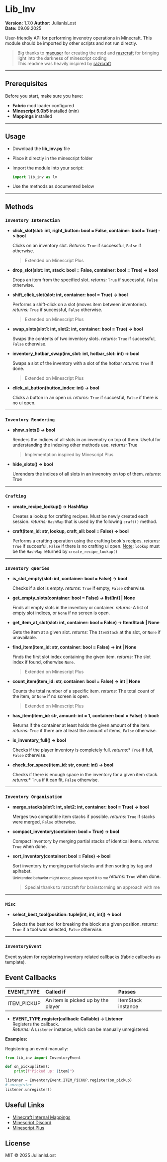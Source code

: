 # Lib_Inv

**Version:** 1.7.0
**Author:** JulianIsLost  
**Date:** 09.09.2025  

User-friendly API for performing invenotry operations in Minecraft. 
This module should be imported by other scripts and not run directly.  

> Big thanks to [maxuser](https://github.com/maxuser0) for creating the mod and [razrcraft](https://github.com/R4z0rX) for bringing light into the darkness of minescript coding  
> This readme was heavily inspired by [razrcraft](https://github.com/R4z0rX)
---

## Prerequisites

Before you start, make sure you have:

- **Fabric** mod loader configured
- **Minescript 5.0b5** installed (min)
- **Mappings** installed

---

## Usage

- Download the **lib_inv.py** file
- Place it directly in the minescript folder
- Import the module into your script:
  
  ```python
  import lib_inv as lv
  ```
- Use the methods as documented below

---

## Methods

### `Inventory Interaction`

- **click_slot(slot: int, right_button: bool = False, container: bool = True) -> bool**

  Clicks on an inventory slot.
  *Returns:* `True` if successful, `False` if otherwise. 
  > Extended on Minescript Plus

- **drop_slot(slot: int, stack: bool = False, container: bool = True) -> bool**

  Drops an item from the specified slot.
  *returns:* `True` if successful, `False` otherwise.

- **shift_click_slot(slot: int, container: bool = True) -> bool**

  Performs a shift-click on a slot (moves item between inventories).
  *returns:* `True` if successful, `False` otherwise.
  > Extended on Minescript Plus

- **swap_slots(slot1: int, slot2: int, container: bool = True) -> bool**

  Swaps the contents of two inventory slots.
  *returns:* `True` if successful, `False` otherwise.


- **inventory_hotbar_swap(inv_slot: int, hotbar_slot: int) -> bool**

  Swaps a slot of the inventory with a slot of the hotbar
  *returns:* `True` if done.
  > Extended on Minescript Plus

- **click_ui_button(button_index: int) -> bool**

  Clicks a button in an open ui.
  *returns:* `True` if succesful, `False` if there is no ui open.

---

### `Inventory Rendering`

- **show_slots() -> bool**

  Renders the indices of all slots in an invenotry on top of them.
  Useful for understanding the indexing other methods use.
  *returns:* True
  > Implementation inspired by Minescript Plus

- **hide_slots() -> bool**

  Unrenders the indices of all slots in an invenotry on top of them.
  *returns:* True

---

### `Crafting`

- **create_recipe_lookup() -> HashMap**

  Creates a lookup for crafting recipes. Must be newly created each session.
  *returns:* `HashMap` that is used by the following `craft()` method.


- **craft(item_id: str, lookup, craft_all: bool = False) -> bool**

  Performs a crafting operation using the crafting book's recipes.
  *returns:* `True` if succesful, `False` if there is no crafting ui open.
  <u>Note</u>: `lookup` must be the `HashMap` returned by `create_recipe_lookup()`

---

### `Inventory queries`

- **is_slot_empty(slot: int, container: bool = False) -> bool**

  Checks if a slot is empty.
  *returns:* `True` if empty, `False` otherwise.


- **get_empty_slots(container: bool = False) -> list[int] | None**

  Finds all empty slots in the inventory or container.
  *returns:* A list of empty slot indices, or `None` if no screen is open.


- **get_item_at_slot(slot: int, container: bool = False) -> ItemStack | None**

  Gets the item at a given slot.
  *returns:* The `ItemStack` at the slot, or `None` if unavailable.


- **find_item(item_id: str, container: bool = False) -> int | None**

  Finds the first slot index containing the given item.
  *returns:* The slot index if found, otherwise `None`.
  > Extended on Minescript Plus


- **count_item(item_id: str, container: bool = False) -> int | None**

  Counts the total number of a specific item.
  *returns:* The total count of the item, or `None` if no screen is open.
  > Extended on Minescript Plus


- **has_item(item_id: str, amount: int = 1, container: bool = False) -> bool:**

  Returns if the container at least holds the given amount of the item.
  *returns:* `True` if there are at least the amount of items, `False` otherwise.


- **is_inventory_full() -> bool**

  Checks if the player inventory is completely full.
  *returns:** `True` if full, `False` otherwise.

- **check_for_space(item_id: str, count: int) -> bool**

  Checks if there is enough space in the inventory for a given item stack.
  *returns:** `True` if it can fit, `False` otherwise.

---

### `Inventory Organisation`

- **merge_stacks(slot1: int, slot2: int, container: bool = True) -> bool**

  Merges two compatible item stacks if possible.
  *returns:* `True` if stacks were merged, `False` otherwise.


- **compact_inventory(container: bool = True) -> bool**

  Compact inventory by merging partial stacks of identical items.
  *returns:* `True` when done.


- **sort_inventory(container: bool = False) -> bool**

  Sort inventory by merging partial stacks and then sorting by tag and aplhabet.  
  <sub> Unintended behavior might occur, please report it to me</sub>
  *returns:* `True` when done.
  > Special thanks to razrcraft for brainstorming an approach with me

---

### `Misc`

- **select_best_tool(position: tuple[int, int, int]) -> bool**

  Selects the best tool for breaking the block at a given position.
  *returns:* `True` if a tool was selected, `False` otherwise.

---

### `InventoryEvent`
Event system for registering inventory related callbacks (fabric callbacks as template).

## Event Callbacks

| EVENT_TYPE  | Called if  | Passes |
|:----------- |:----------- |:------- |
| ITEM_PICKUP | An item is picked up by the player | ItemStack instance

- **EVENT_TYPE.register(callback: Callable) -> Listener**  
  Registers the callback.   
  *Returns:* A `Listener` instance, which can be manually unregistered.

**Examples:**

Registering an event manually:
```python
from lib_inv import InventoryEvent

def on_pickup(item):
    print(f"Picked up: {item}")

listener = InventoryEvent.ITEM_PICKUP.register(on_pickup)
# unregister
listener.unregister()
```

## Useful Links

- [Minecraft Internal Mappings](https://mappings.dev) 
- [Minescript Discord](https://discord.gg/NjcyvrHTze)
- [Minescript Plus](https://github.com/R4z0rX/minescript-scripts/tree/main/Minescript-Plus)

## License

MIT © 2025 JulianIsLost

